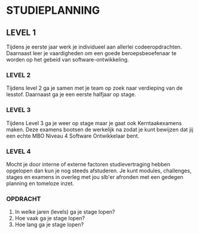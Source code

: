 # STUDIEPLANNING

## LEVEL 1

Tijdens je eerste jaar werk je individueel aan allerlei codeeropdrachten. Daarnaast leer je vaardigheden om een goede beroepsbeoefenaar te worden op het gebeid van software-ontwikkeling.

### LEVEL 2

Tijdens level 2 ga je samen met je team op zoek naar verdieping van de lesstof. Daarnaast ga je een eerste halfjaar op stage.

### LEVEL 3

Tijdens Level 3 ga je weer op stage maar je gaat ook Kerntaakexamens maken. Deze examens bootsen de werkelijk na zodat je kunt bewijzen dat jij een echte MBO Niveau 4 Software Ontwikkelaar bent.

### LEVEL 4

Mocht je door interne of externe factoren studievertraging hebben opgelopen dan kun je nog steeds afstuderen. Je kunt modules, challenges, stages en examens in overleg met jou slb'er afronden met een gedegen planning en tomeloze inzet.

### OPDRACHT

1. In welke jaren (levels) ga je stage lopen?
2. Hoe vaak ga je stage lopen?
3. Hoe lang ga je stage lopen?


<!--- ------------ DIT COMMENTAAR LATEN STAAN AUB ------------
------------------ ------------------------------ ------------
------------------ eagle ref:44991616
------------------ ------------------------------ ------------
------------------ DIT COMMENTAAR LATEN STAAN AUB -------- -->
